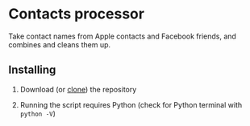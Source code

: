 # Contacts processor

Take contact names from Apple contacts and Facebook friends, and combines and cleans them up.

## Installing

1. Download (or [clone](https://help.github.com/articles/cloning-a-repository/)) the repository

2. Running the script requires Python (check for Python terminal with `python -V`)

